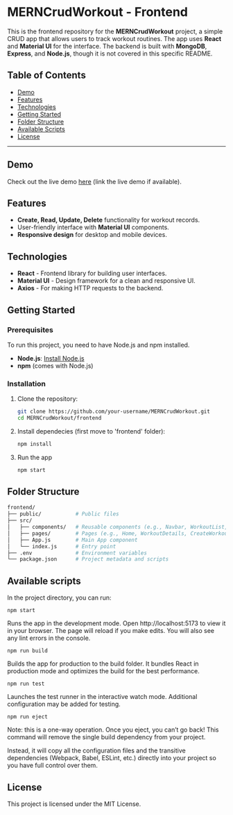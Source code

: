 # MERNCrudWorkout - Frontend

This is the frontend repository for the **MERNCrudWorkout** project, a simple CRUD app that allows users to track workout routines. The app uses **React** and **Material UI** for the interface. The backend is built with **MongoDB**, **Express**, and **Node.js**, though it is not covered in this specific README.

## Table of Contents
- [Demo](#demo)
- [Features](#features)
- [Technologies](#technologies)
- [Getting Started](#getting-started)
- [Folder Structure](#folder-structure)
- [Available Scripts](#available-scripts)
- [License](#license)

---

## Demo
Check out the live demo [here](#) (link the live demo if available).

## Features
- **Create, Read, Update, Delete** functionality for workout records.
- User-friendly interface with **Material UI** components.
- **Responsive design** for desktop and mobile devices.

## Technologies
- **React** - Frontend library for building user interfaces.
- **Material UI** - Design framework for a clean and responsive UI.
- **Axios** - For making HTTP requests to the backend.

## Getting Started

### Prerequisites
To run this project, you need to have Node.js and npm installed.

- **Node.js**: [Install Node.js](https://nodejs.org/)
- **npm** (comes with Node.js)

### Installation
1. Clone the repository:
   ```bash
   git clone https://github.com/your-username/MERNCrudWorkout.git
   cd MERNCrudWorkout/frontend
    ```
2. Install dependecies (first move to 'frontend' folder):
    ```bash
    npm install
    ```
3. Run the app
    ```bash
    npm start
    ```

## Folder Structure

```bash
frontend/
├── public/           # Public files
├── src/
│   ├── components/   # Reusable components (e.g., Navbar, WorkoutList, WorkoutForm)
│   ├── pages/        # Pages (e.g., Home, WorkoutDetails, CreateWorkout)
│   ├── App.js        # Main App component
│   └── index.js      # Entry point
├── .env              # Environment variables
└── package.json      # Project metadata and scripts
```

## Available scripts
In the project directory, you can run:

`npm start`

Runs the app in the development mode. Open http://localhost:5173 to view it in your browser.
The page will reload if you make edits. You will also see any lint errors in the console.

`npm run build`

Builds the app for production to the build folder. It bundles React in production mode and optimizes the build for the best performance.

`npm run test`

Launches the test runner in the interactive watch mode. Additional configuration may be added for testing.

`npm run eject`

Note: this is a one-way operation. Once you eject, you can’t go back!
This command will remove the single build dependency from your project.

Instead, it will copy all the configuration files and the transitive dependencies (Webpack, Babel, ESLint, etc.) directly into your project so you have full control over them.

## License
This project is licensed under the MIT License.